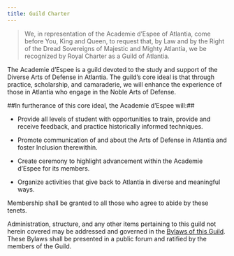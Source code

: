 ```yaml
---
title: Guild Charter
---
```


>We, in representation of the Academie d’Espee of Atlantia, come before You, King and Queen, to request that, by Law and by the Right of the Dread Sovereigns of Majestic and Mighty Atlantia, we be recognized by Royal Charter as a Guild of Atlantia.

The Academie d’Espee is a guild devoted to the study and support of the Diverse Arts of Defense in Atlantia. The guild’s core ideal is that through practice, scholarship, and camaraderie, we will enhance the experience of those in Atlantia who engage in the Noble Arts of Defense. 

##In furtherance of this core ideal, the Academie d’Espee will:##
* Provide all levels of student with opportunities to train, provide and receive feedback, and practice historically informed techniques. 

* Promote communication of and about the Arts of Defense in Atlantia and foster Inclusion therewithin.

* Create ceremony to highlight advancement within the Academie d’Espee for its members.

* Organize activities that give back to Atlantia in diverse and meaningful ways.

Membership shall be granted to all those who agree to abide by these tenets.

Administration, structure, and any other items pertaining to this guild not herein covered may be addressed and governed in the [Bylaws of this Guild](/bylaws). These Bylaws shall be presented in a public forum and ratified by the members of the Guild.
